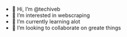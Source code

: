 - 👋 Hi, I’m @techiveb
- 👀 I’m interested in webscraping 
- 🌱 I’m currently learning alot
- 💞️ I’m looking to collaborate on greate things


<!---
techiveb/techiveb is a ✨ special ✨ repository because its `README.md` (this file) appears on your GitHub profile.
You can click the Preview link to take a look at your changes.
--->
